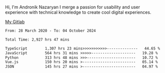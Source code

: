 Hi, I'm Andronik Nazaryan
I merge a passion for usability and user experience with technical knowledge to create cool digital experiences.

[My Gitlab](https://gitlab.com/anridev24)

<!--START_SECTION:waka-->

```txt
From: 28 March 2020 - To: 04 October 2024

Total Time: 2,927 hrs 47 mins

TypeScript        1,307 hrs 23 mins>>>>>>>>>>>--------------   44.65 %
JavaScript        564 hrs 31 mins >>>>>--------------------   19.28 %
Python            313 hrs 48 mins >>>----------------------   10.72 %
Vue.js            150 hrs 20 mins >------------------------   05.14 %
JSON              145 hrs 27 mins >------------------------   04.97 %
```

<!--END_SECTION:waka-->
